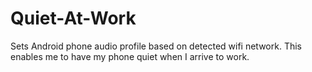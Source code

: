 # Quiet-At-Work

Sets Android phone audio profile based on detected wifi network. This enables me to have my phone quiet when I arrive to work.
